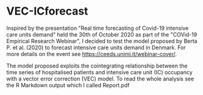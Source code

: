 # VEC-ICforecast

Inspired by the presentation "Real time forecasting of Covid-19 intensive care units demand" held the 30th of October 2020 as part of the "COVid-19 Empirical Research Webinar", I decided to test the model proposed by Berta P. et al. (2020) to forecast intensive care units demand in Denmark. For more details on the event see <https://ceeds.unimi.it/webinar-cover/>.

The model proposed exploits the cointegrating relationship between the time series of hospitalised patients and intensive care unit (IC) occupancy with a vector error correction (VEC) model. To read the whole analysis see the R Markdown output which I called Report.pdf
